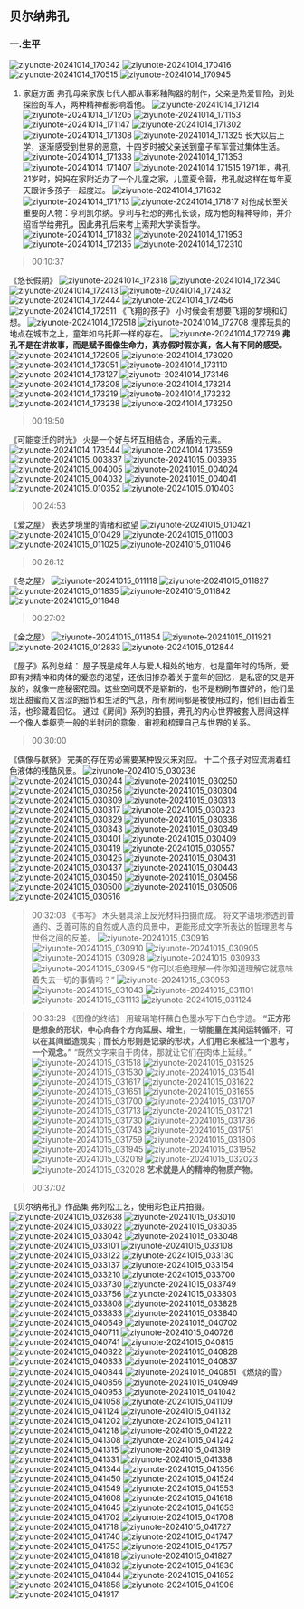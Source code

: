 ## 贝尔纳弗孔
### 一.生平
![ziyunote-20241014_170342](https://gitee.com/kawahara0616/photographnotes/raw/master/imgs/202410141703502.png)
![ziyunote-20241014_170416](https://gitee.com/kawahara0616/photographnotes/raw/master/imgs/202410141704115.png)
![ziyunote-20241014_170515](https://gitee.com/kawahara0616/photographnotes/raw/master/imgs/202410141705457.png)
![ziyunote-20241014_170945](https://gitee.com/kawahara0616/photographnotes/raw/master/imgs/202410141709796.png)
1. 家庭方面
弗孔母亲家族七代人都从事彩釉陶器的制作，父亲是热爱冒险，到处探险的军人，两种精神都影响着他。
![ziyunote-20241014_171214](https://gitee.com/kawahara0616/photographnotes/raw/master/imgs/202410141712573.png)
![ziyunote-20241014_171205](https://gitee.com/kawahara0616/photographnotes/raw/master/imgs/202410141712595.png)
![ziyunote-20241014_171153](https://gitee.com/kawahara0616/photographnotes/raw/master/imgs/202410141711906.png)
![ziyunote-20241014_171147](https://gitee.com/kawahara0616/photographnotes/raw/master/imgs/202410141711138.png)
![ziyunote-20241014_171302](https://gitee.com/kawahara0616/photographnotes/raw/master/imgs/202410141713408.png)
![ziyunote-20241014_171308](https://gitee.com/kawahara0616/photographnotes/raw/master/imgs/202410141713727.png)
![ziyunote-20241014_171325](https://gitee.com/kawahara0616/photographnotes/raw/master/imgs/202410141713347.png)
长大以后上学，逐渐感受到世界的恶意，十四岁时被父亲送到童子军军营过集体生活。
![ziyunote-20241014_171338](https://gitee.com/kawahara0616/photographnotes/raw/master/imgs/202410141713879.png)
![ziyunote-20241014_171353](https://gitee.com/kawahara0616/photographnotes/raw/master/imgs/202410141713502.png)
![ziyunote-20241014_171407](https://gitee.com/kawahara0616/photographnotes/raw/master/imgs/202410141714931.png)
![ziyunote-20241014_171515](https://gitee.com/kawahara0616/photographnotes/raw/master/imgs/202410141715396.png)
1971年，弗孔21岁时，妈妈在家附近办了一个儿童之家，儿童夏令营，弗孔就这样在每年夏天跟许多孩子一起度过。
![ziyunote-20241014_171632](https://gitee.com/kawahara0616/photographnotes/raw/master/imgs/202410141716899.png)
![ziyunote-20241014_171713](https://gitee.com/kawahara0616/photographnotes/raw/master/imgs/202410141717984.png)
![ziyunote-20241014_171817](https://gitee.com/kawahara0616/photographnotes/raw/master/imgs/202410141718880.png)
对他成长至关重要的人物：亨利凯尔纳。亨利与社恐的弗孔长谈，成为他的精神导师，并介绍哲学给弗孔，因此弗孔后来考上索邦大学读哲学。
![ziyunote-20241014_171832](https://gitee.com/kawahara0616/photographnotes/raw/master/imgs/202410141718464.png)
![ziyunote-20241014_171953](https://gitee.com/kawahara0616/photographnotes/raw/master/imgs/202410141719191.png)
![ziyunote-20241014_172135](https://gitee.com/kawahara0616/photographnotes/raw/master/imgs/202410141721248.png)
![ziyunote-20241014_172310](https://gitee.com/kawahara0616/photographnotes/raw/master/imgs/202410141723322.png)

> 00:10:37

《悠长假期》
![ziyunote-20241014_172318](https://gitee.com/kawahara0616/photographnotes/raw/master/imgs/202410141723925.png)
![ziyunote-20241014_172340](https://gitee.com/kawahara0616/photographnotes/raw/master/imgs/202410141723165.png)
![ziyunote-20241014_172413](https://gitee.com/kawahara0616/photographnotes/raw/master/imgs/202410141724537.png)
![ziyunote-20241014_172432](https://gitee.com/kawahara0616/photographnotes/raw/master/imgs/202410141724867.png)
![ziyunote-20241014_172444](https://gitee.com/kawahara0616/photographnotes/raw/master/imgs/202410141724539.png)
![ziyunote-20241014_172456](https://gitee.com/kawahara0616/photographnotes/raw/master/imgs/202410141724277.png)
![ziyunote-20241014_172511](https://gitee.com/kawahara0616/photographnotes/raw/master/imgs/202410141725209.png)
《飞翔的孩子》
小时候会有想要飞翔的梦境和幻想。
![ziyunote-20241014_172518](https://gitee.com/kawahara0616/photographnotes/raw/master/imgs/202410141725387.png)
![ziyunote-20241014_172708](https://gitee.com/kawahara0616/photographnotes/raw/master/imgs/202410141727743.png)
埋葬玩具的地点在城市之上，童年如乌托邦一样的存在。
![ziyunote-20241014_172749](https://gitee.com/kawahara0616/photographnotes/raw/master/imgs/202410141727047.png)
**弗孔不是在讲故事，而是赋予图像生命力，真亦假时假亦真，各人有不同的感受。**
![ziyunote-20241014_172905](https://gitee.com/kawahara0616/photographnotes/raw/master/imgs/202410141729568.png)
![ziyunote-20241014_173020](https://gitee.com/kawahara0616/photographnotes/raw/master/imgs/202410141730503.png)
![ziyunote-20241014_173051](https://gitee.com/kawahara0616/photographnotes/raw/master/imgs/202410141730494.png)
![ziyunote-20241014_173110](https://gitee.com/kawahara0616/photographnotes/raw/master/imgs/202410141731092.png)
![ziyunote-20241014_173127](https://gitee.com/kawahara0616/photographnotes/raw/master/imgs/202410141731205.png)
![ziyunote-20241014_173146](https://gitee.com/kawahara0616/photographnotes/raw/master/imgs/202410141731719.png)
![ziyunote-20241014_173208](https://gitee.com/kawahara0616/photographnotes/raw/master/imgs/202410141732002.png)
![ziyunote-20241014_173214](https://gitee.com/kawahara0616/photographnotes/raw/master/imgs/202410141732794.png)
![ziyunote-20241014_173219](https://gitee.com/kawahara0616/photographnotes/raw/master/imgs/202410141732825.png)
![ziyunote-20241014_173232](https://gitee.com/kawahara0616/photographnotes/raw/master/imgs/202410141732036.png)
![ziyunote-20241014_173238](https://gitee.com/kawahara0616/photographnotes/raw/master/imgs/202410141732686.png)
![ziyunote-20241014_173250](https://gitee.com/kawahara0616/photographnotes/raw/master/imgs/202410141732011.png)

> 00:19:50

《可能变迁的时光》
火是一个好与坏互相结合，矛盾的元素。
![ziyunote-20241014_173544](https://gitee.com/kawahara0616/photographnotes/raw/master/imgs/202410141735192.png)
![ziyunote-20241014_173559](https://gitee.com/kawahara0616/photographnotes/raw/master/imgs/202410141735551.png)
![ziyunote-20241015_003837](https://gitee.com/kawahara0616/photographnotes/raw/master/imgs/202410150038959.png)
![ziyunote-20241015_003935](https://gitee.com/kawahara0616/photographnotes/raw/master/imgs/202410150039131.png)
![ziyunote-20241015_004005](https://gitee.com/kawahara0616/photographnotes/raw/master/imgs/202410150040532.png)
![ziyunote-20241015_004024](https://gitee.com/kawahara0616/photographnotes/raw/master/imgs/202410150040507.png)
![ziyunote-20241015_004032](https://gitee.com/kawahara0616/photographnotes/raw/master/imgs/202410150040618.png)
![ziyunote-20241015_004041](https://gitee.com/kawahara0616/photographnotes/raw/master/imgs/202410150040285.png)
![ziyunote-20241015_010352](https://gitee.com/kawahara0616/photographnotes/raw/master/imgs/202410150103163.png)
![ziyunote-20241015_010403](https://gitee.com/kawahara0616/photographnotes/raw/master/imgs/202410150104809.png)

> 00:24:53

《爱之屋》
表达梦境里的情绪和欲望
![ziyunote-20241015_010421](https://gitee.com/kawahara0616/photographnotes/raw/master/imgs/202410150104052.png)
![ziyunote-20241015_010429](https://gitee.com/kawahara0616/photographnotes/raw/master/imgs/202410150104391.png)
![ziyunote-20241015_011003](https://gitee.com/kawahara0616/photographnotes/raw/master/imgs/202410150110665.png)
![ziyunote-20241015_011025](https://gitee.com/kawahara0616/photographnotes/raw/master/imgs/202410150110132.png)
![ziyunote-20241015_011046](https://gitee.com/kawahara0616/photographnotes/raw/master/imgs/202410150110663.png)

> 00:26:12

《冬之屋》
![ziyunote-20241015_011118](https://gitee.com/kawahara0616/photographnotes/raw/master/imgs/202410150111317.png)
![ziyunote-20241015_011827](https://gitee.com/kawahara0616/photographnotes/raw/master/imgs/202410150118514.png)
![ziyunote-20241015_011835](https://gitee.com/kawahara0616/photographnotes/raw/master/imgs/202410150118894.png)
![ziyunote-20241015_011842](https://gitee.com/kawahara0616/photographnotes/raw/master/imgs/202410150118348.png)
![ziyunote-20241015_011848](https://gitee.com/kawahara0616/photographnotes/raw/master/imgs/202410150118715.png)

> 00:27:02

《金之屋》
![ziyunote-20241015_011854](https://gitee.com/kawahara0616/photographnotes/raw/master/imgs/202410150118095.png)
![ziyunote-20241015_011921](https://gitee.com/kawahara0616/photographnotes/raw/master/imgs/202410150119806.png)
![ziyunote-20241015_012833](https://gitee.com/kawahara0616/photographnotes/raw/master/imgs/202410150128925.png)
![ziyunote-20241015_012844](https://gitee.com/kawahara0616/photographnotes/raw/master/imgs/202410150128377.png)

《屋子》系列总结：
屋子既是成年人与爱人相处的地方，也是童年时的场所，爱即有对精神和肉体的爱恋的渴望，还依旧掺杂着关于童年的回忆，是私密的又是开放的，就像一座秘密花园。这些空间既不是崭新的，也不是粉刷布置好的，他们呈现出甜蜜而又苦涩的细节和生活的气息，所有房间都是被使用过的，他们目击着生活，也珍藏着回忆。
通过《房间》系列的拍摄，弗孔的内心世界被套入房间这样一个像人类躯壳一般的半封闭的意象，审视和梳理自己与世界的关系。


> 00:30:00

《偶像与献祭》
完美的存在势必需要某种毁灭来对应。
十二个孩子对应流淌着红色液体的残酷风景。
![ziyunote-20241015_030236](https://gitee.com/kawahara0616/photographnotes/raw/master/imgs/202410150302852.png)
![ziyunote-20241015_030244](https://gitee.com/kawahara0616/photographnotes/raw/master/imgs/202410150302822.png)
![ziyunote-20241015_030250](https://gitee.com/kawahara0616/photographnotes/raw/master/imgs/202410150302969.png)
![ziyunote-20241015_030256](https://gitee.com/kawahara0616/photographnotes/raw/master/imgs/202410150302043.png)
![ziyunote-20241015_030304](https://gitee.com/kawahara0616/photographnotes/raw/master/imgs/202410150303703.png)
![ziyunote-20241015_030309](https://gitee.com/kawahara0616/photographnotes/raw/master/imgs/202410150303791.png)
![ziyunote-20241015_030313](https://gitee.com/kawahara0616/photographnotes/raw/master/imgs/202410150303546.png)
![ziyunote-20241015_030317](https://gitee.com/kawahara0616/photographnotes/raw/master/imgs/202410150303632.png)
![ziyunote-20241015_030323](https://gitee.com/kawahara0616/photographnotes/raw/master/imgs/202410150303431.png)
![ziyunote-20241015_030329](https://gitee.com/kawahara0616/photographnotes/raw/master/imgs/202410150303532.png)
![ziyunote-20241015_030336](https://gitee.com/kawahara0616/photographnotes/raw/master/imgs/202410150303983.png)
![ziyunote-20241015_030343](https://gitee.com/kawahara0616/photographnotes/raw/master/imgs/202410150303405.png)
![ziyunote-20241015_030349](https://gitee.com/kawahara0616/photographnotes/raw/master/imgs/202410150303921.png)
![ziyunote-20241015_030401](https://gitee.com/kawahara0616/photographnotes/raw/master/imgs/202410150304589.png)
![ziyunote-20241015_030409](https://gitee.com/kawahara0616/photographnotes/raw/master/imgs/202410150304246.png)
![ziyunote-20241015_030419](https://gitee.com/kawahara0616/photographnotes/raw/master/imgs/202410150304445.png)
![ziyunote-20241015_030557](https://gitee.com/kawahara0616/photographnotes/raw/master/imgs/202410150305438.png)
![ziyunote-20241015_030425](https://gitee.com/kawahara0616/photographnotes/raw/master/imgs/202410150304381.png)
![ziyunote-20241015_030431](https://gitee.com/kawahara0616/photographnotes/raw/master/imgs/202410150304314.png)
![ziyunote-20241015_030437](https://gitee.com/kawahara0616/photographnotes/raw/master/imgs/202410150304891.png)
![ziyunote-20241015_030443](https://gitee.com/kawahara0616/photographnotes/raw/master/imgs/202410150304590.png)
![ziyunote-20241015_030450](https://gitee.com/kawahara0616/photographnotes/raw/master/imgs/202410150304028.png)
![ziyunote-20241015_030456](https://gitee.com/kawahara0616/photographnotes/raw/master/imgs/202410150304510.png)
![ziyunote-20241015_030500](https://gitee.com/kawahara0616/photographnotes/raw/master/imgs/202410150305819.png)
![ziyunote-20241015_030506](https://gitee.com/kawahara0616/photographnotes/raw/master/imgs/202410150305801.png)
![ziyunote-20241015_030516](https://gitee.com/kawahara0616/photographnotes/raw/master/imgs/202410150305346.png)

> 00:32:03
《书写》
木头磨具涂上反光材料拍摄而成。
将文字语境渗透到普通的、乏善可陈的自然或人造的风景中，更能形成文字所表达的哲理思考与世俗之间的反差。
![ziyunote-20241015_030916](https://gitee.com/kawahara0616/photographnotes/raw/master/imgs/202410150309867.png)
![ziyunote-20241015_030910](https://gitee.com/kawahara0616/photographnotes/raw/master/imgs/202410150309626.png)
![ziyunote-20241015_030905](https://gitee.com/kawahara0616/photographnotes/raw/master/imgs/202410150309479.png)
![ziyunote-20241015_030928](https://gitee.com/kawahara0616/photographnotes/raw/master/imgs/202410150309680.png)
![ziyunote-20241015_030933](https://gitee.com/kawahara0616/photographnotes/raw/master/imgs/202410150309640.png)
![ziyunote-20241015_030945](https://gitee.com/kawahara0616/photographnotes/raw/master/imgs/202410150309434.png)
“你可以拒绝理解一件你知道理解它就意味着失去一切的事情吗？”
![ziyunote-20241015_030953](https://gitee.com/kawahara0616/photographnotes/raw/master/imgs/202410150309225.png)
![ziyunote-20241015_031043](https://gitee.com/kawahara0616/photographnotes/raw/master/imgs/202410150310807.png)
![ziyunote-20241015_031101](https://gitee.com/kawahara0616/photographnotes/raw/master/imgs/202410150311003.png)
![ziyunote-20241015_031113](https://gitee.com/kawahara0616/photographnotes/raw/master/imgs/202410150311194.png)
![ziyunote-20241015_031124](https://gitee.com/kawahara0616/photographnotes/raw/master/imgs/202410150311409.png)

> 00:33:28
《图像的终结》
用玻璃笔杆蘸白色墨水写下白色字迹。
**“正方形是想象的形状，中心向各个方向延展、增生，一切能量在其间运转循环，可以在其间塑造现实；而长方形则是记录的形状，人们用它来框注一个思考，一个观念。”**
“既然文字来自于肉体，那就让它们在肉体上延续。”
![ziyunote-20241015_031518](https://gitee.com/kawahara0616/photographnotes/raw/master/imgs/202410150315330.png)
![ziyunote-20241015_031525](https://gitee.com/kawahara0616/photographnotes/raw/master/imgs/202410150315311.png)
![ziyunote-20241015_031530](https://gitee.com/kawahara0616/photographnotes/raw/master/imgs/202410150315032.png)
![ziyunote-20241015_031541](https://gitee.com/kawahara0616/photographnotes/raw/master/imgs/202410150315891.png)
![ziyunote-20241015_031617](https://gitee.com/kawahara0616/photographnotes/raw/master/imgs/202410150316901.png)
![ziyunote-20241015_031622](https://gitee.com/kawahara0616/photographnotes/raw/master/imgs/202410150316457.png)
![ziyunote-20241015_031651](https://gitee.com/kawahara0616/photographnotes/raw/master/imgs/202410150316704.png)
![ziyunote-20241015_031655](https://gitee.com/kawahara0616/photographnotes/raw/master/imgs/202410150316766.png)
![ziyunote-20241015_031700](https://gitee.com/kawahara0616/photographnotes/raw/master/imgs/202410150317349.png)
![ziyunote-20241015_031707](https://gitee.com/kawahara0616/photographnotes/raw/master/imgs/202410150317635.png)
![ziyunote-20241015_031713](https://gitee.com/kawahara0616/photographnotes/raw/master/imgs/202410150317784.png)
![ziyunote-20241015_031721](https://gitee.com/kawahara0616/photographnotes/raw/master/imgs/202410150317779.png)
![ziyunote-20241015_031730](https://gitee.com/kawahara0616/photographnotes/raw/master/imgs/202410150317034.png)
![ziyunote-20241015_031736](https://gitee.com/kawahara0616/photographnotes/raw/master/imgs/202410150317432.png)
![ziyunote-20241015_031743](https://gitee.com/kawahara0616/photographnotes/raw/master/imgs/202410150317900.png)
![ziyunote-20241015_031751](https://gitee.com/kawahara0616/photographnotes/raw/master/imgs/202410150317985.png)
![ziyunote-20241015_031759](https://gitee.com/kawahara0616/photographnotes/raw/master/imgs/202410150317685.png)
![ziyunote-20241015_031806](https://gitee.com/kawahara0616/photographnotes/raw/master/imgs/202410150318157.png)
![ziyunote-20241015_031945](https://gitee.com/kawahara0616/photographnotes/raw/master/imgs/202410150319201.png)
![ziyunote-20241015_031952](https://gitee.com/kawahara0616/photographnotes/raw/master/imgs/202410150319286.png)
![ziyunote-20241015_032019](https://gitee.com/kawahara0616/photographnotes/raw/master/imgs/202410150320175.png)
![ziyunote-20241015_032023](https://gitee.com/kawahara0616/photographnotes/raw/master/imgs/202410150320607.png)
![ziyunote-20241015_032028](https://gitee.com/kawahara0616/photographnotes/raw/master/imgs/202410150320631.png)
**艺术就是人的精神的物质产物。**


> 00:37:02

《贝尔纳弗孔》作品集
弗列松工艺，使用彩色正片拍摄。
![ziyunote-20241015_032638](https://gitee.com/kawahara0616/photographnotes/raw/master/imgs/202410150326143.png)
![ziyunote-20241015_033010](https://gitee.com/kawahara0616/photographnotes/raw/master/imgs/202410150330951.png)
![ziyunote-20241015_033022](https://gitee.com/kawahara0616/photographnotes/raw/master/imgs/202410150330434.png)
![ziyunote-20241015_033035](https://gitee.com/kawahara0616/photographnotes/raw/master/imgs/202410150330178.png)
![ziyunote-20241015_033042](https://gitee.com/kawahara0616/photographnotes/raw/master/imgs/202410150330874.png)
![ziyunote-20241015_033048](https://gitee.com/kawahara0616/photographnotes/raw/master/imgs/202410150330441.png)
![ziyunote-20241015_033101](https://gitee.com/kawahara0616/photographnotes/raw/master/imgs/202410150331671.png)
![ziyunote-20241015_033108](https://gitee.com/kawahara0616/photographnotes/raw/master/imgs/202410150331927.png)
![ziyunote-20241015_033122](https://gitee.com/kawahara0616/photographnotes/raw/master/imgs/202410150331117.png)
![ziyunote-20241015_033130](https://gitee.com/kawahara0616/photographnotes/raw/master/imgs/202410150331775.png)
![ziyunote-20241015_033137](https://gitee.com/kawahara0616/photographnotes/raw/master/imgs/202410150331390.png)
![ziyunote-20241015_033154](https://gitee.com/kawahara0616/photographnotes/raw/master/imgs/202410150331549.png)
![ziyunote-20241015_033210](https://gitee.com/kawahara0616/photographnotes/raw/master/imgs/202410150332790.png)
![ziyunote-20241015_033700](https://gitee.com/kawahara0616/photographnotes/raw/master/imgs/202410150337820.png)
![ziyunote-20241015_033730](https://gitee.com/kawahara0616/photographnotes/raw/master/imgs/202410150337322.png)
![ziyunote-20241015_033749](https://gitee.com/kawahara0616/photographnotes/raw/master/imgs/202410150337021.png)
![ziyunote-20241015_033756](https://gitee.com/kawahara0616/photographnotes/raw/master/imgs/202410150337248.png)
![ziyunote-20241015_033803](https://gitee.com/kawahara0616/photographnotes/raw/master/imgs/202410150338520.png)
![ziyunote-20241015_033808](https://gitee.com/kawahara0616/photographnotes/raw/master/imgs/202410150338960.png)
![ziyunote-20241015_033828](https://gitee.com/kawahara0616/photographnotes/raw/master/imgs/202410150338377.png)
![ziyunote-20241015_033833](https://gitee.com/kawahara0616/photographnotes/raw/master/imgs/202410150338061.png)
![ziyunote-20241015_033840](https://gitee.com/kawahara0616/photographnotes/raw/master/imgs/202410150338864.png)
![ziyunote-20241015_040649](https://gitee.com/kawahara0616/photograph-imgs-2/raw/master/imgs/202410150406866.png)
![ziyunote-20241015_040702](https://gitee.com/kawahara0616/photograph-imgs-2/raw/master/imgs/202410150407565.png)
![ziyunote-20241015_040711](https://gitee.com/kawahara0616/photograph-imgs-2/raw/master/imgs/202410150407497.png)
![ziyunote-20241015_040726](https://gitee.com/kawahara0616/photograph-imgs-2/raw/master/imgs/202410150407519.png)
![ziyunote-20241015_040741](https://gitee.com/kawahara0616/photograph-imgs-2/raw/master/imgs/202410150407484.png)
![ziyunote-20241015_040815](https://gitee.com/kawahara0616/photograph-imgs-2/raw/master/imgs/202410150408668.png)
![ziyunote-20241015_040822](https://gitee.com/kawahara0616/photograph-imgs-2/raw/master/imgs/202410150408449.png)
![ziyunote-20241015_040828](https://gitee.com/kawahara0616/photograph-imgs-2/raw/master/imgs/202410150408358.png)
![ziyunote-20241015_040833](https://gitee.com/kawahara0616/photograph-imgs-2/raw/master/imgs/202410150408850.png)
![ziyunote-20241015_040837](https://gitee.com/kawahara0616/photograph-imgs-2/raw/master/imgs/202410150408423.png)
![ziyunote-20241015_040844](https://gitee.com/kawahara0616/photograph-imgs-2/raw/master/imgs/202410150408892.png)
![ziyunote-20241015_040851](https://gitee.com/kawahara0616/photograph-imgs-2/raw/master/imgs/202410150408599.png)
《燃烧的雪》
![ziyunote-20241015_040856](https://gitee.com/kawahara0616/photograph-imgs-2/raw/master/imgs/202410150408250.png)
![ziyunote-20241015_040949](https://gitee.com/kawahara0616/photograph-imgs-2/raw/master/imgs/202410150409729.png)
![ziyunote-20241015_040953](https://gitee.com/kawahara0616/photograph-imgs-2/raw/master/imgs/202410150409971.png)
![ziyunote-20241015_041042](https://gitee.com/kawahara0616/photograph-imgs-2/raw/master/imgs/202410150410467.png)
![ziyunote-20241015_041058](https://gitee.com/kawahara0616/photograph-imgs-2/raw/master/imgs/202410150410105.png)
![ziyunote-20241015_041109](https://gitee.com/kawahara0616/photograph-imgs-2/raw/master/imgs/202410150411113.png)
![ziyunote-20241015_041124](https://gitee.com/kawahara0616/photograph-imgs-2/raw/master/imgs/202410150411933.png)
![ziyunote-20241015_041132](https://gitee.com/kawahara0616/photograph-imgs-2/raw/master/imgs/202410150411632.png)
![ziyunote-20241015_041202](https://gitee.com/kawahara0616/photograph-imgs-2/raw/master/imgs/202410150412448.png)
![ziyunote-20241015_041211](https://gitee.com/kawahara0616/photograph-imgs-2/raw/master/imgs/202410150412098.png)
![ziyunote-20241015_041218](https://gitee.com/kawahara0616/photograph-imgs-2/raw/master/imgs/202410150412714.png)
![ziyunote-20241015_041222](https://gitee.com/kawahara0616/photograph-imgs-2/raw/master/imgs/202410150412917.png)
![ziyunote-20241015_041308](https://gitee.com/kawahara0616/photograph-imgs-2/raw/master/imgs/202410150413228.png)
![ziyunote-20241015_041242](https://gitee.com/kawahara0616/photograph-imgs-2/raw/master/imgs/202410150412634.png)
![ziyunote-20241015_041315](https://gitee.com/kawahara0616/photograph-imgs-2/raw/master/imgs/202410150413510.png) 
![ziyunote-20241015_041319](https://gitee.com/kawahara0616/photograph-imgs-2/raw/master/imgs/202410150413581.png)
![ziyunote-20241015_041331](https://gitee.com/kawahara0616/photograph-imgs-2/raw/master/imgs/202410150413937.png)
![ziyunote-20241015_041338](https://gitee.com/kawahara0616/photograph-imgs-2/raw/master/imgs/202410150413508.png)
![ziyunote-20241015_041344](https://gitee.com/kawahara0616/photograph-imgs-2/raw/master/imgs/202410150413061.png)
![ziyunote-20241015_041356](https://gitee.com/kawahara0616/photograph-imgs-2/raw/master/imgs/202410150413804.png)
![ziyunote-20241015_041450](https://gitee.com/kawahara0616/photograph-imgs-2/raw/master/imgs/202410150414820.png)
![ziyunote-20241015_041524](https://gitee.com/kawahara0616/photograph-imgs-2/raw/master/imgs/202410150415607.png)
![ziyunote-20241015_041549](https://gitee.com/kawahara0616/photograph-imgs-2/raw/master/imgs/202410150415828.png)
![ziyunote-20241015_041553](https://gitee.com/kawahara0616/photograph-imgs-2/raw/master/imgs/202410150415026.png)
![ziyunote-20241015_041608](https://gitee.com/kawahara0616/photograph-imgs-2/raw/master/imgs/202410150416474.png)
![ziyunote-20241015_041618](https://gitee.com/kawahara0616/photograph-imgs-2/raw/master/imgs/202410150416145.png)
![ziyunote-20241015_041645](https://gitee.com/kawahara0616/photograph-imgs-2/raw/master/imgs/202410150416465.png)
![ziyunote-20241015_041653](https://gitee.com/kawahara0616/photograph-imgs-2/raw/master/imgs/202410150416853.png)
![ziyunote-20241015_041702](https://gitee.com/kawahara0616/photograph-imgs-2/raw/master/imgs/202410150417354.png)
![ziyunote-20241015_041708](https://gitee.com/kawahara0616/photograph-imgs-2/raw/master/imgs/202410150417747.png)
![ziyunote-20241015_041718](https://gitee.com/kawahara0616/photograph-imgs-2/raw/master/imgs/202410150417144.png)
![ziyunote-20241015_041727](https://gitee.com/kawahara0616/photograph-imgs-2/raw/master/imgs/202410150417994.png)
![ziyunote-20241015_041740](https://gitee.com/kawahara0616/photograph-imgs-2/raw/master/imgs/202410150417208.png)
![ziyunote-20241015_041747](https://gitee.com/kawahara0616/photograph-imgs-2/raw/master/imgs/202410150417680.png)
![ziyunote-20241015_041753](https://gitee.com/kawahara0616/photograph-imgs-2/raw/master/imgs/202410150417096.png)
![ziyunote-20241015_041757](https://gitee.com/kawahara0616/photograph-imgs-2/raw/master/imgs/202410150417532.png) 
![ziyunote-20241015_041818](https://gitee.com/kawahara0616/photograph-imgs-2/raw/master/imgs/202410150418179.png)
![ziyunote-20241015_041827](https://gitee.com/kawahara0616/photograph-imgs-2/raw/master/imgs/202410150418585.png)
![ziyunote-20241015_041832](https://gitee.com/kawahara0616/photograph-imgs-2/raw/master/imgs/202410150418040.png)
![ziyunote-20241015_041836](https://gitee.com/kawahara0616/photograph-imgs-2/raw/master/imgs/202410150418820.png)
![ziyunote-20241015_041844](https://gitee.com/kawahara0616/photograph-imgs-2/raw/master/imgs/202410150418817.png)
![ziyunote-20241015_041852](https://gitee.com/kawahara0616/photograph-imgs-2/raw/master/imgs/202410150418466.png)
![ziyunote-20241015_041858](https://gitee.com/kawahara0616/photograph-imgs-2/raw/master/imgs/202410150418687.png)
![ziyunote-20241015_041906](https://gitee.com/kawahara0616/photograph-imgs-2/raw/master/imgs/202410150419019.png)
![ziyunote-20241015_041917](https://gitee.com/kawahara0616/photograph-imgs-2/raw/master/imgs/202410150419427.png)